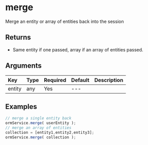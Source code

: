# merge

Merge an entity or array of entities back into the session

## Returns

* Same entity if one passed, array if an array of entities passed.

## Arguments

| Key | Type | Required | Default | Description |
| :--- | :--- | :--- | :--- | :--- |
| entity | any | Yes | --- |  |

## Examples

```javascript
// merge a single entity back
ormService.merge( userEntity );
// merge an array of entities
collection = [entity1,entity2,entity3];
ormService.merge( collection );
```

